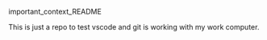 important_context_README

This is just a repo to test vscode and git is working with my work computer.
